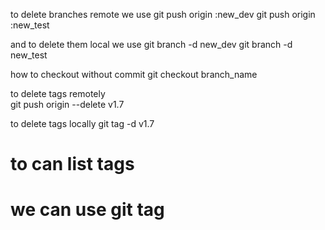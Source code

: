 to delete branches remote 
we use 
git push origin :new_dev
git push origin :new_test

and to delete them local 
we use 
git branch -d new_dev
git branch -d new_test


how to checkout without commit 
git checkout branch_name 

to delete tags remotely  
git push origin --delete v1.7

to delete tags locally 
git tag -d v1.7


# to can list tags 
# we can use git tag 
